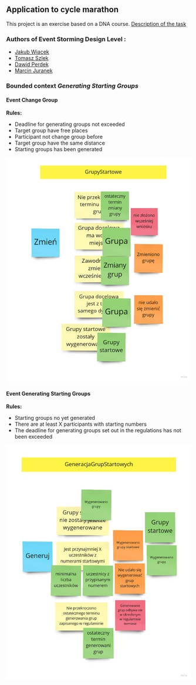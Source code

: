 ## Application to cycle marathon 
This project is an exercise based on a DNA course.
[Description of the task](https://ismartdev.pl/dna-zadania/esdl/)
### Authors of Event Storming Design Level :
-  [Jakub Wiacek](https://www.linkedin.com/in/jakub-wi%C4%85cek-512551b6/ "Jakub Wiacek")
-  [Tomasz Szlek](https://www.linkedin.com/in/tomasz-szlek-275653169/ "Tomasz Szlek")
-  [Dawid Perdek](https://www.linkedin.com/in/perdekdawid/ "Dawid Perdek")
-  [Marcin Juranek](https://ismartdev.pl "Marcin Juranek")

### Bounded  context *Generating Starting Groups*

#### Event Change Group
**Rules:**
- Deadline  for generating groups not exceeded
- Target group have free places
- Participant not change group before
- Target group have the same distance
- Starting groups has been generated

[![](https://github.com/marcinJ81/marathonES/blob/master/images/change_group.jpg)](https://github.com/marcinJ81/marathonES/blob/master/images/change_group.jpg "Change Group")

#### Event Generating Starting Groups
**Rules:**
- Starting groups no yet generated
- There are at least X participants with starting numbers
- The deadline for generating groups set out in the regulations has not been exceeded

[![](https://github.com/marcinJ81/marathonES/blob/master/images/generate_groups.jpg)](https://github.com/marcinJ81/marathonES/blob/master/images/generate_groups.jpg "Generate Groups")